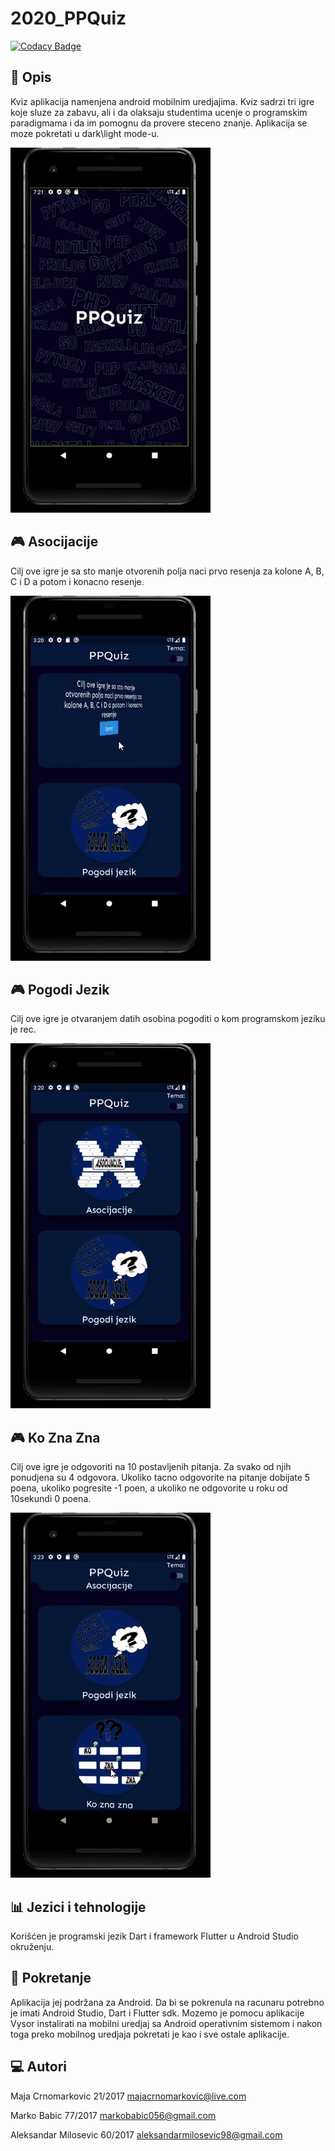 # 2020_PPQuiz

[![Codacy Badge](https://api.codacy.com/project/badge/Grade/38e512c4d2ef4b4fb3cdf5889e56a1f2)](https://app.codacy.com/gh/matf-pp/2020_PPQuiz?utm_source=github.com&utm_medium=referral&utm_content=matf-pp/2020_PPQuiz&utm_campaign=Badge_Grade_Dashboard)

## :memo: Opis
Kviz aplikacija namenjena android mobilnim uredjajima. Kviz sadrzi tri igre koje sluze za zabavu, ali i da olaksaju studentima ucenje o programskim paradigmama i da im pomognu da provere steceno znanje. Aplikacija se moze pokretati u dark\light mode-u.

![Pocetni ekran](Screenshots/PocetniEkran.gif)

## :video_game: Asocijacije
Cilj ove igre je sa sto manje otvorenih polja naci prvo resenja za kolone A, B, C i D a potom i konacno resenje.

![Asocijacije](Screenshots/Asocijacije.gif)

## :video_game: Pogodi Jezik
Cilj ove igre je otvaranjem datih osobina pogoditi o kom programskom jeziku je rec.

![Pogodi Jezik](Screenshots/PogodiJezik.gif)

## :video_game: Ko Zna Zna
Cilj ove igre je odgovoriti na 10 postavljenih pitanja. Za svako od njih ponudjena su 4 odgovora. Ukoliko tacno odgovorite na pitanje dobijate 5 poena, ukoliko pogresite -1 poen, a ukoliko ne odgovorite u roku od 10sekundi 0 poena.

![Ko Zna Zna](Screenshots/KoZnaZna.gif)

## :bar_chart: Jezici i tehnologije
Korišćen je programski jezik Dart i framework Flutter u Android Studio okruženju.

## :wrench: Pokretanje
Aplikacija jej podržana za Android. Da bi se pokrenula na racunaru potrebno je imati Android Studio, Dart i Flutter sdk. Mozemo je pomocu aplikacije Vysor instalirati na mobilni uredjaj sa Android operativnim sistemom i nakon toga preko mobilnog uredjaja pokretati je kao i sve ostale aplikacije. 

## :computer: Autori

Maja Crnomarkovic 21/2017 [majacrnomarkovic@live.com](mailto:majacrnomarkovic@live.com)

Marko Babic 77/2017 [markobabic056@gmail.com](mailto:markobabic056@gmail.com)

Aleksandar Milosevic 60/2017 [aleksandarmilosevic98@gmail.com](mailto:aleksandarmilosevic98@gmail.com)
